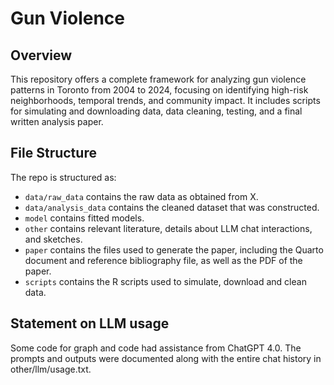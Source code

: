 # Gun Violence

## Overview

This repository offers a complete framework for analyzing gun violence patterns in Toronto from 2004 to 2024, focusing on identifying high-risk neighborhoods, temporal trends, and community impact. It includes scripts for simulating and downloading data, data cleaning, testing, and a final written analysis paper.

## File Structure

The repo is structured as:

-   `data/raw_data` contains the raw data as obtained from X.
-   `data/analysis_data` contains the cleaned dataset that was constructed.
-   `model` contains fitted models. 
-   `other` contains relevant literature, details about LLM chat interactions, and sketches.
-   `paper` contains the files used to generate the paper, including the Quarto document and reference bibliography file, as well as the PDF of the paper. 
-   `scripts` contains the R scripts used to simulate, download and clean data.


## Statement on LLM usage

Some code for graph and code had assistance from ChatGPT 4.0. The prompts and outputs were documented along with the entire chat history in other/llm/usage.txt.